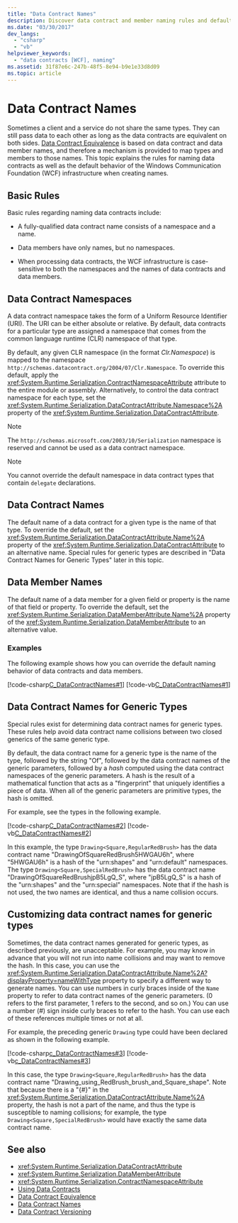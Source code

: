 ```yaml
---
title: "Data Contract Names"
description: Discover data contract and member naming rules and default behavior of the WCF infrastructure, which support communication by using equivalent data contracts.
ms.date: "03/30/2017"
dev_langs: 
  - "csharp"
  - "vb"
helpviewer_keywords: 
  - "data contracts [WCF], naming"
ms.assetid: 31f87e6c-247b-48f5-8e94-b9e1e33d8d09
ms.topic: article
---
```

# Data Contract Names

Sometimes a client and a service do not share the same types. They can still pass data to each other as long as the data contracts are equivalent on both sides. [Data Contract Equivalence](data-contract-equivalence.md) is based on data contract and data member names, and therefore a mechanism is provided to map types and members to those names. This topic explains the rules for naming data contracts as well as the default behavior of the Windows Communication Foundation (WCF) infrastructure when creating names.

## Basic Rules

Basic rules regarding naming data contracts include:

- A fully-qualified data contract name consists of a namespace and a name.

- Data members have only names, but no namespaces.

- When processing data contracts, the WCF infrastructure is case-sensitive to both the namespaces and the names of data contracts and data members.

## Data Contract Namespaces

A data contract namespace takes the form of a Uniform Resource Identifier (URI). The URI can be either absolute or relative. By default, data contracts for a particular type are assigned a namespace that comes from the common language runtime (CLR) namespace of that type.

By default, any given CLR namespace (in the format *Clr.Namespace*) is mapped to the namespace `http://schemas.datacontract.org/2004/07/Clr.Namespace`. To override this default, apply the <xref:System.Runtime.Serialization.ContractNamespaceAttribute> attribute to the entire module or assembly. Alternatively, to control the data contract namespace for each type, set the <xref:System.Runtime.Serialization.DataContractAttribute.Namespace%2A> property of the <xref:System.Runtime.Serialization.DataContractAttribute>.

> [!NOTE]
> The `http://schemas.microsoft.com/2003/10/Serialization` namespace is reserved and cannot be used as a data contract namespace.

> [!NOTE]
> You cannot override the default namespace in data contract types that contain `delegate` declarations.

## Data Contract Names

The default name of a data contract for a given type is the name of that type. To override the default, set the <xref:System.Runtime.Serialization.DataContractAttribute.Name%2A> property of the <xref:System.Runtime.Serialization.DataContractAttribute> to an alternative name. Special rules for generic types are described in "Data Contract Names for Generic Types" later in this topic.

## Data Member Names

The default name of a data member for a given field or property is the name of that field or property. To override the default, set the <xref:System.Runtime.Serialization.DataMemberAttribute.Name%2A> property of the <xref:System.Runtime.Serialization.DataMemberAttribute> to an alternative value.

### Examples

The following example shows how you can override the default naming behavior of data contracts and data members.

[!code-csharp[C_DataContractNames#1](~/samples/snippets/csharp/VS_Snippets_CFX/c_datacontractnames/cs/source.cs#1)]
[!code-vb[C_DataContractNames#1](~/samples/snippets/visualbasic/VS_Snippets_CFX/c_datacontractnames/vb/source.vb#1)]

## Data Contract Names for Generic Types

Special rules exist for determining data contract names for generic types. These rules help avoid data contract name collisions between two closed generics of the same generic type.

By default, the data contract name for a generic type is the name of the type, followed by the string "Of", followed by the data contract names of the generic parameters, followed by a *hash* computed using the data contract namespaces of the generic parameters. A hash is the result of a mathematical function that acts as a "fingerprint" that uniquely identifies a piece of data. When all of the generic parameters are primitive types, the hash is omitted.

For example, see the types in the following example.

[!code-csharp[C_DataContractNames#2](~/samples/snippets/csharp/VS_Snippets_CFX/c_datacontractnames/cs/source.cs#2)]
[!code-vb[C_DataContractNames#2](~/samples/snippets/visualbasic/VS_Snippets_CFX/c_datacontractnames/vb/source.vb#2)]

In this example, the type `Drawing<Square,RegularRedBrush>` has the data contract name "DrawingOfSquareRedBrush5HWGAU6h", where "5HWGAU6h" is a hash of the "urn:shapes" and "urn:default" namespaces. The type `Drawing<Square,SpecialRedBrush>` has the data contract name "DrawingOfSquareRedBrushjpB5LgQ_S", where "jpB5LgQ_S" is a hash of the "urn:shapes" and the "urn:special" namespaces. Note that if the hash is not used, the two names are identical, and thus a name collision occurs.

## Customizing data contract names for generic types

Sometimes, the data contract names generated for generic types, as described previously, are unacceptable. For example, you may know in advance that you will not run into name collisions and may want to remove the hash. In this case, you can use the <xref:System.Runtime.Serialization.DataContractAttribute.Name%2A?displayProperty=nameWithType> property to specify a different way to generate names. You can use numbers in curly braces inside of the `Name` property to refer to data contract names of the generic parameters. (0 refers to the first parameter, 1 refers to the second, and so on.) You can use a number (#) sign inside curly braces to refer to the hash. You can use each of these references multiple times or not at all.

For example, the preceding generic `Drawing` type could have been declared as shown in the following example.

[!code-csharp[c_DataContractNames#3](~/samples/snippets/csharp/VS_Snippets_CFX/c_datacontractnames/cs/source.cs#3)]
[!code-vb[c_DataContractNames#3](~/samples/snippets/visualbasic/VS_Snippets_CFX/c_datacontractnames/vb/source.vb#3)]

In this case, the type `Drawing<Square,RegularRedBrush>` has the data contract name "Drawing_using_RedBrush_brush_and_Square_shape". Note that because there is a "{#}" in the <xref:System.Runtime.Serialization.DataContractAttribute.Name%2A> property, the hash is not a part of the name, and thus the type is susceptible to naming collisions; for example, the type `Drawing<Square,SpecialRedBrush>` would have exactly the same data contract name.

## See also

- <xref:System.Runtime.Serialization.DataContractAttribute>
- <xref:System.Runtime.Serialization.DataMemberAttribute>
- <xref:System.Runtime.Serialization.ContractNamespaceAttribute>
- [Using Data Contracts](using-data-contracts.md)
- [Data Contract Equivalence](data-contract-equivalence.md)
- [Data Contract Names](data-contract-names.md)
- [Data Contract Versioning](data-contract-versioning.md)
